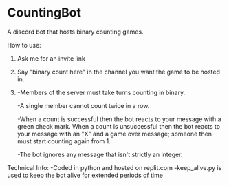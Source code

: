 # CountingBot
A discord bot that hosts binary counting games.

How to use:
1. Ask me for an invite link
2. Say "binary count here" in the channel you want the game to be hosted in.
3. -Members of the server must take turns counting in binary.

   -A single member cannot count twice in a row.

   -When a count is successful then the bot reacts to your message with a green check mark.  When a count is unsuccessful then the bot reacts to your message with an "X" and a game over message; someone then must start counting again from 1.

   -The bot ignores any message that isn't strictly an integer.

Technical Info:
-Coded in python and hosted on replit.com
-keep_alive.py is used to keep the bot alive for extended periods of time
